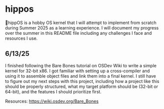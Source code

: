 # hippos
🦛hippOS is a hobby OS kernel that I will attempt to implement from scratch during Summer 2025 as a learning experience. I will document my progress over the summer in this README file including any challenges I face and resources I use.

## 6/13/25
I finished following the Bare Bones tutorial on OSDev Wiki to write a simple kernel for 32-bit x86. I got familiar with setting up a cross-compiler and using it to assemble object files and link them into a final kernel. I still have to figure out my next steps with this project, including how a project like this should be properly structured, what my target platform should be (32-bit or 64-bit), and the features I should prioritize first.

Resources:
https://wiki.osdev.org/Bare_Bones
